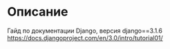 # Описание
Гайд по документации Django, версия django==3.1.6
https://docs.djangoproject.com/en/3.0/intro/tutorial01/
